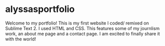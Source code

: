# alyssasportfolio
Welcome to my portfolio! This is my first website I coded/ remixed on Sublime Text 2. I used HTML and CSS.
This features some of my journlism work, an about me page and a contact page.
I am excited to finally share it with the world!
